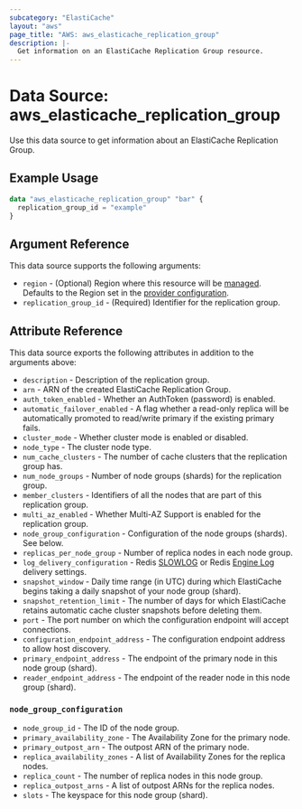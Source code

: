 ```yaml
---
subcategory: "ElastiCache"
layout: "aws"
page_title: "AWS: aws_elasticache_replication_group"
description: |-
  Get information on an ElastiCache Replication Group resource.
---
```


# Data Source: aws_elasticache_replication_group

Use this data source to get information about an ElastiCache Replication Group.

## Example Usage

```terraform
data "aws_elasticache_replication_group" "bar" {
  replication_group_id = "example"
}
```

## Argument Reference

This data source supports the following arguments:

* `region` - (Optional) Region where this resource will be [managed](https://docs.aws.amazon.com/general/latest/gr/rande.html#regional-endpoints). Defaults to the Region set in the [provider configuration](https://registry.terraform.io/providers/hashicorp/aws/latest/docs#aws-configuration-reference).
* `replication_group_id` - (Required) Identifier for the replication group.

## Attribute Reference

This data source exports the following attributes in addition to the arguments above:

* `description` - Description of the replication group.
* `arn` - ARN of the created ElastiCache Replication Group.
* `auth_token_enabled` - Whether an AuthToken (password) is enabled.
* `automatic_failover_enabled` - A flag whether a read-only replica will be automatically promoted to read/write primary if the existing primary fails.
* `cluster_mode` - Whether cluster mode is enabled or disabled.
* `node_type` - The cluster node type.
* `num_cache_clusters` - The number of cache clusters that the replication group has.
* `num_node_groups` - Number of node groups (shards) for the replication group.
* `member_clusters` - Identifiers of all the nodes that are part of this replication group.
* `multi_az_enabled` - Whether Multi-AZ Support is enabled for the replication group.
* `node_group_configuration` - Configuration of the node groups (shards). See below.
* `replicas_per_node_group` - Number of replica nodes in each node group.
* `log_delivery_configuration` - Redis [SLOWLOG](https://redis.io/commands/slowlog) or Redis [Engine Log](https://docs.aws.amazon.com/AmazonElastiCache/latest/red-ug/Log_Delivery.html#Log_contents-engine-log) delivery settings.
* `snapshot_window` - Daily time range (in UTC) during which ElastiCache begins taking a daily snapshot of your node group (shard).
* `snapshot_retention_limit` - The number of days for which ElastiCache retains automatic cache cluster snapshots before deleting them.
* `port` - The port number on which the configuration endpoint will accept connections.
* `configuration_endpoint_address` - The configuration endpoint address to allow host discovery.
* `primary_endpoint_address` - The endpoint of the primary node in this node group (shard).
* `reader_endpoint_address` - The endpoint of the reader node in this node group (shard).

### `node_group_configuration`

* `node_group_id` - The ID of the node group.
* `primary_availability_zone` - The Availability Zone for the primary node.
* `primary_outpost_arn` - The outpost ARN of the primary node.
* `replica_availability_zones` - A list of Availability Zones for the replica nodes.
* `replica_count` - The number of replica nodes in this node group.
* `replica_outpost_arns` - A list of outpost ARNs for the replica nodes.
* `slots` - The keyspace for this node group (shard).
